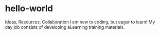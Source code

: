 # hello-world
Ideas, Resources, Collaboration
I am new to coding, but eager to learn! My day job consists of developing eLearning training materials.
